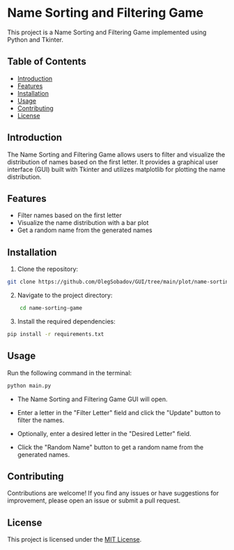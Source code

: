 # Name Sorting and Filtering Game

This project is a Name Sorting and Filtering Game implemented using Python and Tkinter.

## Table of Contents
- [Introduction](#introduction)
- [Features](#features)
- [Installation](#installation)
- [Usage](#usage)
- [Contributing](#contributing)
- [License](#license)

## Introduction

The Name Sorting and Filtering Game allows users to filter and visualize the distribution of names based on the first letter. It provides a graphical user interface (GUI) built with Tkinter and utilizes matplotlib for plotting the name distribution.

## Features

- Filter names based on the first letter
- Visualize the name distribution with a bar plot
- Get a random name from the generated names

## Installation

1. Clone the repository:

```bash
git clone https://github.com/OlegSobadov/GUI/tree/main/plot/name-sorting-game.git
```
2. Navigate to the project directory:
```bash
    cd name-sorting-game
```
3. Install the required dependencies:
```bash
pip install -r requirements.txt
```

## Usage

Run the following command in the terminal:
```bash
python main.py
```
- The Name Sorting and Filtering Game GUI will open.

- Enter a letter in the "Filter Letter" field and click the "Update" button to filter the names.

- Optionally, enter a desired letter in the "Desired Letter" field.

- Click the "Random Name" button to get a random name from the generated names.

## Contributing
Contributions are welcome! If you find any issues or have suggestions for improvement, please open an issue or submit a pull request.

## License
This project is licensed under the [MIT License](#).